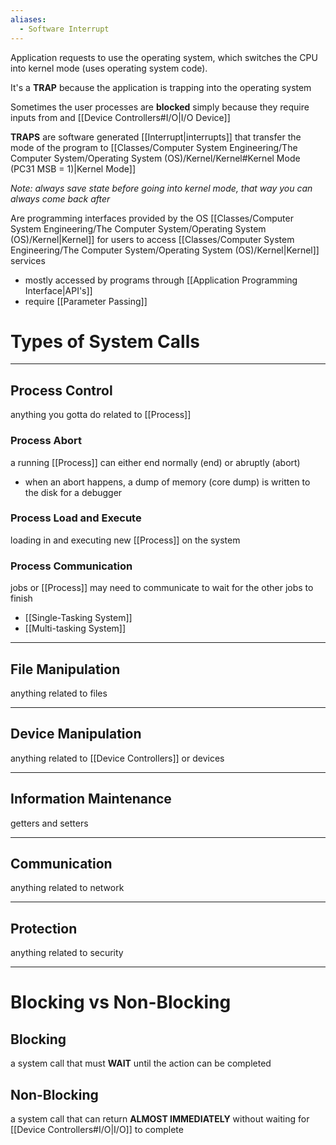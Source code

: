 ```yaml
---
aliases:
  - Software Interrupt
---
```


Application requests to use the operating system, which switches the CPU into kernel mode (uses operating system code).

It's a **TRAP** because the application is trapping into the operating system


Sometimes the user processes are **blocked** simply because they require inputs from and [[Device Controllers#I/O|I/O Device]]  

**TRAPS** are software generated [[Interrupt|interrupts]] that transfer the mode of the program to [[Classes/Computer System Engineering/The Computer System/Operating System (OS)/Kernel/Kernel#Kernel Mode (PC31 MSB = 1)|Kernel Mode]]

*Note: always save state before going into kernel mode, that way you can always come back after*


Are programming interfaces provided by the OS [[Classes/Computer System Engineering/The Computer System/Operating System (OS)/Kernel|Kernel]] for users to access [[Classes/Computer System Engineering/The Computer System/Operating System (OS)/Kernel|Kernel]] services
- mostly accessed by programs through [[Application Programming Interface|API's]] 
- require [[Parameter Passing]] 

# Types of System Calls
___
## Process Control
anything you gotta do related to [[Process]]

### Process Abort
a running [[Process]] can either end normally (end) or abruptly (abort)
- when an abort happens, a dump of memory (core dump) is written to the disk for a debugger

### Process Load and Execute
loading in and executing new [[Process]] on the system

### Process Communication
jobs or [[Process]] may need to communicate to wait for the other jobs to finish
- [[Single-Tasking System]]
- [[Multi-tasking System]]

___
## File Manipulation
anything related to files
___
## Device Manipulation
anything related to [[Device Controllers]] or devices
___
## Information Maintenance
getters and setters
___
## Communication
anything related to network
___
## Protection 
anything related to security

___
# Blocking vs Non-Blocking 
## Blocking
a system call that must **WAIT** until the action can be completed

## Non-Blocking
a system call that can return **ALMOST IMMEDIATELY** without waiting for [[Device Controllers#I/O|I/O]] to complete